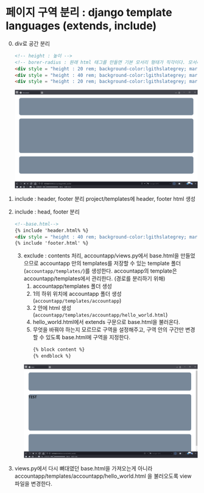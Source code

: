 # 페이지 구역 분리 : django template languages (extends, include)

0. div로 공간 분리
    ```html
    <!-- height : 높이 -->
    <!-- borer-radius : 원래 html 태그를 만들면 기본 모서리 형태가 직각이다. 모서리를 둥글게 해주는 속성이 border-radius -->
    <div style = "height : 20 rem; background-color:lgithslategrey; margin: 2rem; border-radius: 1rem;">    <!-- header -->
    <div style = "height : 40 rem; background-color:lgithslategrey; margin: 2rem; border-radius: 1rem;">    <!-- contents -->
    <div style = "height : 20 rem; background-color:lgithslategrey; margin: 2rem; border-radius: 1rem;">    <!-- footer -->
    ```

    <center>
    <img src=img/div.png width = 500 alt = "구역 분리 (div)">
    </center>

1. include :  header, footer 분리
    project/templates에 header, footer html 생성

2. include : head, footer 분리
    ```html
    <!--base.html-->
    {% include 'header.html% %}
    <div style = "height : 40 rem; background-color:lgithslategrey; margin: 2rem; border-radius: 1rem;">    <!-- contents -->
    {% include 'footer.html' %}
    ```

    3. exclude : contents 처리, accountapp/views.py에서 base.html을 만들었으므로 accountapp 만의 templates를 저장할 수 있는 template 폴더(`accountapp/templates/`)를 생성한다. accountapp의 template은 accountapp/templates에서 관리한다. (경로를 분리하기 위해)
        1. accountapp/templates 폴더 생성
        2. 1의 하위 위치에 accountapp 폴더 생성 (`accountapp/templates/accountapp`)
        3. 2 안에 html 생성 (`accountapp/templates/accountapp/hello_world.html`)
        4. hello_world.html에서 extends 구문으로 base.html을 불러온다.
        5. 무엇을 바꿔야 하는지 모르므로 구역을 설정해주고, 구역 안의 구간만 변경할 수 있도록 base.html에 구역을 지정한다. 
            ```html
            {% block content %}
            {% endblock %}
            ```
        <center>
        <img src=img/seperate_structures.png width = 500 alt = "contents 분리 완료">
        </center>

4. views.py에서 다시 뼈대였던 base.html을 가져오는게 아니라 accountapp/templates/accountapp/hello_world.html 을 불러오도록 view 파일을 변경한다.